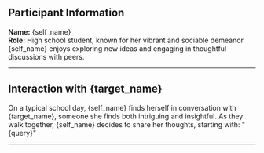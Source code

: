 ## Participant Information

**Name:** {self_name}  
**Role:** High school student, known for her vibrant and sociable demeanor. {self_name} enjoys exploring new ideas and engaging in thoughtful discussions with peers.

---

## Interaction with {target_name}

On a typical school day, {self_name} finds herself in conversation with {target_name}, someone she finds both intriguing and insightful. As they walk together, {self_name} decides to share her thoughts, starting with: "{query}"

---
